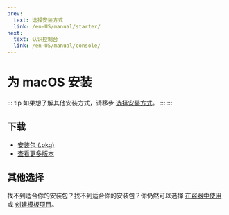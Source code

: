 ```yaml
---
prev:
  text: 选择安装方式
  link: /en-US/manual/starter/
next:
  text: 认识控制台
  link: /en-US/manual/console/
---
```


# 为 macOS 安装

::: tip
如果想了解其他安装方式，请移步 [选择安装方式](./index.md)。
:::
:::

## 下载

- [安装包 (.pkg)](https://k.ilharp.cc/osx.pkg)
- [查看更多版本](https://github.com/koishijs/koishi-desktop/releases)

## 其他选择

找不到适合你的安装包？找不到适合你的安装包？你仍然可以选择 [在容器中使用](./docker.md) 或 [创建模板项目](./boilerplate.md)。
